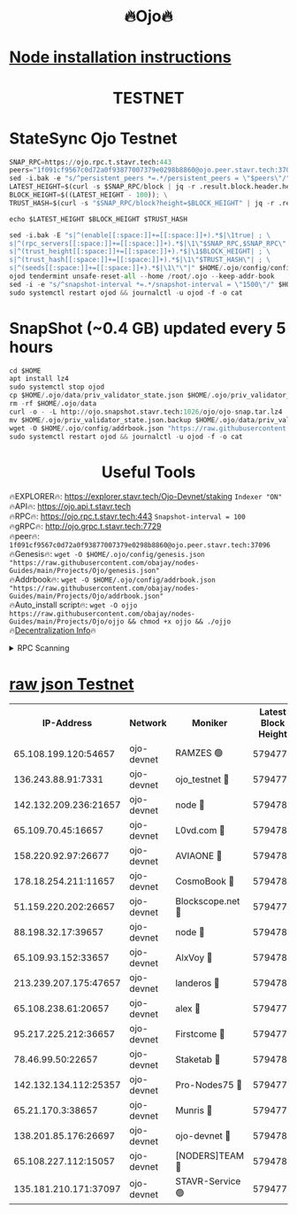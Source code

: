 <h1 align="center"> 🔥Ojo🔥</h1>

[Node installation instructions](https://github.com/obajay/nodes-Guides/tree/main/Projects/Ojo)
=

<h1 align="center"> TESTNET</h1>

# StateSync Ojo Testnet
```python
SNAP_RPC=https://ojo.rpc.t.stavr.tech:443
peers="1f091cf9567c0d72a0f93877007379e0298b8860@ojo.peer.stavr.tech:37096"
sed -i.bak -e "s/^persistent_peers *=.*/persistent_peers = \"$peers\"/" $HOME/.ojo/config/config.toml
LATEST_HEIGHT=$(curl -s $SNAP_RPC/block | jq -r .result.block.header.height); \
BLOCK_HEIGHT=$((LATEST_HEIGHT - 100)); \
TRUST_HASH=$(curl -s "$SNAP_RPC/block?height=$BLOCK_HEIGHT" | jq -r .result.block_id.hash)

echo $LATEST_HEIGHT $BLOCK_HEIGHT $TRUST_HASH

sed -i.bak -E "s|^(enable[[:space:]]+=[[:space:]]+).*$|\1true| ; \
s|^(rpc_servers[[:space:]]+=[[:space:]]+).*$|\1\"$SNAP_RPC,$SNAP_RPC\"| ; \
s|^(trust_height[[:space:]]+=[[:space:]]+).*$|\1$BLOCK_HEIGHT| ; \
s|^(trust_hash[[:space:]]+=[[:space:]]+).*$|\1\"$TRUST_HASH\"| ; \
s|^(seeds[[:space:]]+=[[:space:]]+).*$|\1\"\"|" $HOME/.ojo/config/config.toml
ojod tendermint unsafe-reset-all --home /root/.ojo --keep-addr-book
sed -i -e "s/^snapshot-interval *=.*/snapshot-interval = \"1500\"/" $HOME/.ojo/config/app.toml
sudo systemctl restart ojod && journalctl -u ojod -f -o cat
```
# SnapShot (~0.4 GB) updated every 5 hours
```python
cd $HOME
apt install lz4
sudo systemctl stop ojod
cp $HOME/.ojo/data/priv_validator_state.json $HOME/.ojo/priv_validator_state.json.backup
rm -rf $HOME/.ojo/data
curl -o - -L http://ojo.snapshot.stavr.tech:1026/ojo/ojo-snap.tar.lz4 | lz4 -c -d - | tar -x -C $HOME/.ojo --strip-components 2
mv $HOME/.ojo/priv_validator_state.json.backup $HOME/.ojo/data/priv_validator_state.json
wget -O $HOME/.ojo/config/addrbook.json "https://raw.githubusercontent.com/obajay/nodes-Guides/main/Projects/Ojo/addrbook.json"
sudo systemctl restart ojod && journalctl -u ojod -f -o cat
```
 <h1 align="center"> Useful Tools</h1>

🔥EXPLORER🔥:        https://explorer.stavr.tech/Ojo-Devnet/staking        `Indexer "ON"` \
🔥API🔥:                     https://ojo.api.t.stavr.tech \
🔥RPC🔥:                    https://ojo.rpc.t.stavr.tech:443              `Snapshot-interval = 100` \
🔥gRPC🔥:                  http://ojo.grpc.t.stavr.tech:7729 \
🔥peer🔥:                   `1f091cf9567c0d72a0f93877007379e0298b8860@ojo.peer.stavr.tech:37096` \
🔥Genesis🔥:    ```wget -O $HOME/.ojo/config/genesis.json "https://raw.githubusercontent.com/obajay/nodes-Guides/main/Projects/Ojo/genesis.json"``` \
🔥Addrbook🔥:    ```wget -O $HOME/.ojo/config/addrbook.json "https://raw.githubusercontent.com/obajay/nodes-Guides/main/Projects/Ojo/addrbook.json"``` \
🔥Auto_install script🔥: ```wget -O ojjo https://raw.githubusercontent.com/obajay/nodes-Guides/main/Projects/Ojo/ojjo && chmod +x ojjo && ./ojjo``` \
🔥[Decentralization Info](https://github.com/obajay/StateSync-snapshots/tree/main/Projects/Ojo/Decentralization)🔥



<details>
<summary>RPC Scanning</summary>

<h2 align="center"> We scan nodes in real time every 4 hours. And we provide the final result of RPC endpoints.
We cannot influence the operation of these nodes in any way. </h2>


```python
If Voting Power is higher than 0 --> then the Node is a validator of the network and may be subject to attack and be a potential threat to the chain.
```
```python
We marked such validators with a red symbol
```

</details>

[raw json Testnet](https://rpc-check.ojot.stavr.tech/ojot/rpc-ojot-result.json)
=


<table><tr><th>IP-Address</th><th>Network</th><th>Moniker</th><th>Latest Block Height</th><th>Earliest Block Height</th><th>Catching Up</th><th>Tx Index</th><th>Voting Power</th><th>Scan Time</th></tr><tr><td>65.108.199.120:54657</td><td>ojo-devnet</td><td>RAMZES 🟢</td><td>5794778</td><td>306156</td><td>False</td><td>on</td><td>0</td><td>2024-03-09T02:58:04.676076267UTC</td></tr><tr><td>136.243.88.91:7331</td><td>ojo-devnet</td><td>ojo_testnet 🔴</td><td>5794779</td><td>308845</td><td>False</td><td>on</td><td>1000</td><td>2024-03-09T02:58:12.237999300UTC</td></tr><tr><td>142.132.209.236:21657</td><td>ojo-devnet</td><td>node 🔴</td><td>5794781</td><td>350001</td><td>False</td><td>on</td><td>1999</td><td>2024-03-09T02:58:23.464679009UTC</td></tr><tr><td>65.109.70.45:16657</td><td>ojo-devnet</td><td>L0vd.com 🔴</td><td>5794783</td><td>695918</td><td>False</td><td>off</td><td>998</td><td>2024-03-09T02:58:30.943643437UTC</td></tr><tr><td>158.220.92.97:26677</td><td>ojo-devnet</td><td>AVIAONE 🔴</td><td>5794781</td><td>2754001</td><td>False</td><td>on</td><td>19926</td><td>2024-03-09T02:58:20.701017617UTC</td></tr><tr><td>178.18.254.211:11657</td><td>ojo-devnet</td><td>CosmoBook 🔴</td><td>5794782</td><td>4392001</td><td>False</td><td>off</td><td>1047</td><td>2024-03-09T02:58:25.800886152UTC</td></tr><tr><td>51.159.220.202:26657</td><td>ojo-devnet</td><td>Blockscope.net 🔴</td><td>5794778</td><td>4425001</td><td>False</td><td>on</td><td>2053</td><td>2024-03-09T02:58:04.053285480UTC</td></tr><tr><td>88.198.32.17:39657</td><td>ojo-devnet</td><td>node 🔴</td><td>5794782</td><td>4710001</td><td>False</td><td>on</td><td>104593</td><td>2024-03-09T02:58:26.008249670UTC</td></tr><tr><td>65.109.93.152:33657</td><td>ojo-devnet</td><td>AlxVoy 🔴</td><td>5794781</td><td>4943001</td><td>False</td><td>on</td><td>4491415</td><td>2024-03-09T02:58:23.247012350UTC</td></tr><tr><td>213.239.207.175:47657</td><td>ojo-devnet</td><td>landeros 🔴</td><td>5794781</td><td>4967924</td><td>False</td><td>off</td><td>11083</td><td>2024-03-09T02:58:20.921811582UTC</td></tr><tr><td>65.108.238.61:20657</td><td>ojo-devnet</td><td>alex 🔴</td><td>5794778</td><td>5131001</td><td>False</td><td>on</td><td>11359</td><td>2024-03-09T02:58:04.356320849UTC</td></tr><tr><td>95.217.225.212:36657</td><td>ojo-devnet</td><td>Firstcome 🔴</td><td>5794779</td><td>5251946</td><td>False</td><td>on</td><td>13566</td><td>2024-03-09T02:58:09.975052212UTC</td></tr><tr><td>78.46.99.50:22657</td><td>ojo-devnet</td><td>Staketab 🔴</td><td>5794783</td><td>5668501</td><td>False</td><td>on</td><td>1276</td><td>2024-03-09T02:58:31.161912480UTC</td></tr><tr><td>142.132.134.112:25357</td><td>ojo-devnet</td><td>Pro-Nodes75 🔴</td><td>5794778</td><td>5694778</td><td>False</td><td>on</td><td>24651</td><td>2024-03-09T02:58:07.300325613UTC</td></tr><tr><td>65.21.170.3:38657</td><td>ojo-devnet</td><td>Munris 🔴</td><td>5794779</td><td>5694779</td><td>False</td><td>off</td><td>20123</td><td>2024-03-09T02:58:09.646357384UTC</td></tr><tr><td>138.201.85.176:26697</td><td>ojo-devnet</td><td>ojo-devnet 🔴</td><td>5794783</td><td>5694783</td><td>False</td><td>on</td><td>1000024000</td><td>2024-03-09T02:58:30.650866035UTC</td></tr><tr><td>65.108.227.112:15057</td><td>ojo-devnet</td><td>[NODERS]TEAM 🔴</td><td>5794782</td><td>5758001</td><td>False</td><td>off</td><td>9999</td><td>2024-03-09T02:58:30.393323272UTC</td></tr><tr><td>135.181.210.171:37097</td><td>ojo-devnet</td><td>STAVR-Service 🟢</td><td>5794777</td><td>5792901</td><td>False</td><td>on</td><td>0</td><td>2024-03-09T02:58:04.992627583UTC</td></tr></table>
